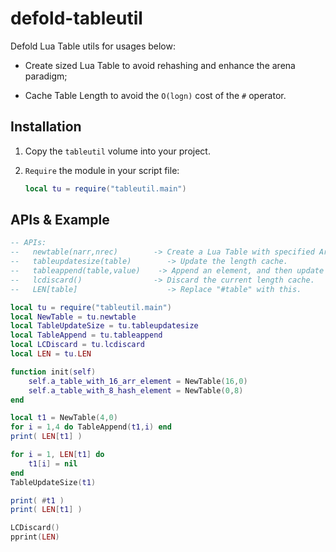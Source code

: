 # defold-tableutil

Defold Lua Table utils for usages below:

- Create sized Lua Table to avoid rehashing and enhance the arena paradigm;

- Cache Table Length to avoid the `O(logn)` cost of the `#` operator.

## Installation

1. Copy the `tableutil` volume into your project.

2. `Require` the module in your script file:
   
   ```lua
   local tu = require("tableutil.main")
   ```

## APIs & Example

```lua
-- APIs:
--   newtable(narr,nrec)        -> Create a Lua Table with specified ArrayPart size and HashPart size.
--   tableupdatesize(table)        -> Update the length cache.
--   tableappend(table,value)    -> Append an element, and then update the length cache.
--   lcdiscard()                -> Discard the current length cache.
--   LEN[table]                    -> Replace "#table" with this.

local tu = require("tableutil.main")
local NewTable = tu.newtable
local TableUpdateSize = tu.tableupdatesize
local TableAppend = tu.tableappend
local LCDiscard = tu.lcdiscard
local LEN = tu.LEN

function init(self)
    self.a_table_with_16_arr_element = NewTable(16,0)
    self.a_table_with_8_hash_element = NewTable(0,8)
end

local t1 = NewTable(4,0)
for i = 1,4 do TableAppend(t1,i) end
print( LEN[t1] )

for i = 1, LEN[t1] do
	t1[i] = nil
end
TableUpdateSize(t1)

print( #t1 )
print( LEN[t1] )

LCDiscard()
pprint(LEN)
```
